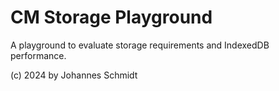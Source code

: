 # CM Storage Playground
A playground to evaluate storage requirements and IndexedDB performance.

 
(c) 2024 by Johannes Schmidt
